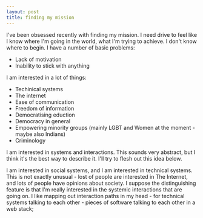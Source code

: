 ```yaml
---
layout: post
title: finding my mission
---
```


I've been obsessed recently with finding my mission. I need drive to feel like I know where I'm going in the world, what I'm trying to achieve. I don't know where to begin. I have a number of basic problems:
- Lack of motivation
- Inability to stick with anything

I am interested in a lot of things:
- Techinical systems
- The internet
- Ease of communication
- Freedom of information
- Democratising eduction
- Democracy in general
- Empowering minority groups (mainly LGBT and Women at the moment - maybe also Indians)
- Criminology


I am interested in systems and interactions. This sounds very abstract, but I think it's the best way to describe it. I'll try to flesh out this idea below.

I am interested in social systems, and I am interested in technical systems. This is not exactly unusual - lost of people are interested in The Internet, and lots of people have opinions about society. I suppose the distinguishing feature is that I'm really interested in the systemic interactions that are going on. I like mapping out interaction paths in my head - for technical systems talking to each other - pieces of software talking to each other in a web stack;
